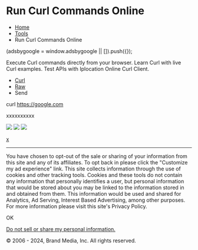  Run Curl Commands Online
========================

*   [Home](https://www.iplocation.net/)
*   [Tools](/)
*   Run Curl Commands Online

(adsbygoogle = window.adsbygoogle || \[\]).push({});

Execute Curl commands directly from your browser. Learn Curl with live Curl examples. Test APIs with Iplocation Online Curl Client.

*   [Curl](#curl-pane)
*   [Raw](#raw-pane)
*   Send

curl https://google.com

xxxxxxxxxx

![](https://ad-delivery.net/px.gif?ch=2)
![](https://ad.doubleclick.net/favicon.ico?ad=300x250&ad_box_=1&adnet=1&showad=1&size=250x250)
![](https://ad-delivery.net/px.gif?ch=1&e=0.9810158065934078)

[x](#)

* * *

You have chosen to opt-out of the sale or sharing of your information from this site and any of its affiliates. To opt back in please click the "Customize my ad experience" link. This site collects information through the use of cookies and other tracking tools. Cookies and these tools do not contain any information that personally identifies a user, but personal information that would be stored about you may be linked to the information stored in and obtained from them. This information would be used and shared for Analytics, Ad Serving, Interest Based Advertising, among other purposes. For more information please visit this site's Privacy Policy.

OK

[Do not sell or share my personal information.](#)

© 2006 - 2024, Brand Media, Inc. All rights reserved.
